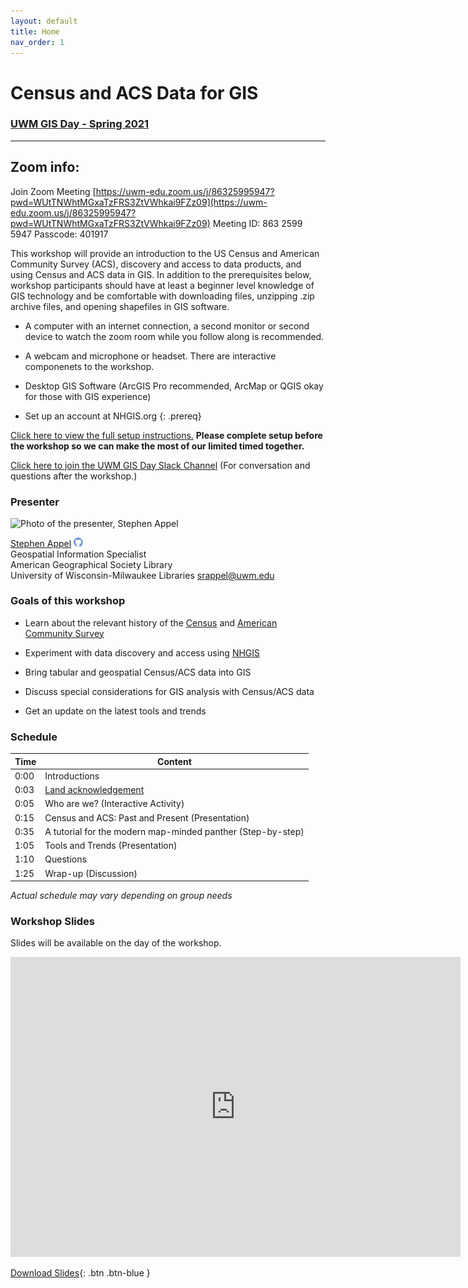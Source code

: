 ```yaml
---
layout: default
title: Home
nav_order: 1
---
```

# Census and ACS Data for GIS
### [UWM GIS Day - Spring 2021](https://uwm.edu/gis-council/gisday/gisday-program/)  
  
____

## Zoom info:
Join Zoom Meeting
[https://uwm-edu.zoom.us/j/86325995947?pwd=WUtTNWhtMGxaTzFRS3ZtVWhkai9FZz09](https://uwm-edu.zoom.us/j/86325995947?pwd=WUtTNWhtMGxaTzFRS3ZtVWhkai9FZz09)
Meeting ID: 863 2599 5947
Passcode: 401917


This workshop will provide an introduction to the US Census and American Community Survey (ACS), discovery and access to data products, and using Census and ACS data in GIS. In addition to the prerequisites below, workshop participants should have at least a beginner level knowledge of GIS technology and be comfortable with downloading files, unzipping .zip archive files, and opening shapefiles in GIS software.

- A computer with an internet connection, a second monitor or second device to watch the zoom room while you follow along is recommended.

- A webcam and microphone or headset. There are interactive componenets to the workshop.

- Desktop GIS Software (ArcGIS Pro recommended, ArcMap or QGIS okay for those with GIS experience)

- Set up an account at NHGIS.org
{: .prereq}

[Click here to view the full setup instructions.](content/setup) **Please complete setup before the workshop so we can make the most of our limited timed together.**

[Click here to join the UWM GIS Day Slack Channel](https://join.slack.com/t/uwmgisday/shared_invite/zt-otw6ntfa-n9rh45pFOAQo1S6iZiMftg) (For conversation and questions after the workshop.)

### Presenter

<img src='https://uwm.edu/libraries/wp-content/uploads/sites/59/2018/12/appel.jpg' width='250' alt='Photo of the presenter, Stephen Appel'>

[Stephen Appel](https://srappel.github.io) <a href='https://github.com/srappel' target='_blank'><img src='content/img/GitHub-Mark-custom.svg' style='width:15px; padding:0; border:none !important;'></a>    
Geospatial Information Specialist  
American Geographical Society Library <br>
University of Wisconsin-Milwaukee Libraries 
[srappel@uwm.edu](mailto:srappel@uwm.edu)  


### Goals of this workshop

- Learn about the relevant history of the [Census](https://en.wikipedia.org/wiki/United_States_Census) and [American Community Survey](https://en.wikipedia.org/wiki/American_Community_Survey)

- Experiment with data discovery and access using [NHGIS](https://www.nhgis.org)

- Bring tabular and geospatial Census/ACS data into GIS

- Discuss special considerations for GIS analysis with Census/ACS data

- Get an update on the latest tools and trends

### Schedule

| Time | Content
| --- | ---
| 0:00 | Introductions
| 0:03 | [Land acknowledgement](content/land-acknowledgement)
| 0:05 | Who are we? (Interactive Activity)
| 0:15 | Census and ACS: Past and Present (Presentation)
| 0:35 | A tutorial for the modern map-minded panther (Step-by-step)
| 1:05 | Tools and Trends (Presentation)
| 1:10 | Questions
| 1:25 | Wrap-up (Discussion)


_Actual schedule may vary depending on group needs_


### Workshop Slides

Slides will be available on the day of the workshop.
<br>

<iframe src="https://docs.google.com/presentation/d/e/2PACX-1vQCNnv2e423YIixlGSljbE3-wj2ix7h9OLiX69G5iIH6fBjW22ddpVcW283P9peM1nnNCFYS6eJphkj/embed?start=false&loop=false&delayms=3000" frameborder="0" width="720" height="480" allowfullscreen="true" mozallowfullscreen="true" webkitallowfullscreen="true"></iframe>

[Download Slides](https://docs.google.com/presentation/d/172igvCbB1KsYAMzWgjY75MnsAFiRoNjY9fT064XOAOM/export/pdf){: .btn .btn-blue }